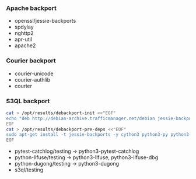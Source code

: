 ### Apache backport

- openssl/jessie-backports
- spdylay
- nghttp2
- apr-util
- apache2

### Courier backport

- courier-unicode
- courier-authlib
- courier

### S3QL backport

```bash
cat > /opt/results/debackport-init <<"EOF"
echo "deb http://debian-archive.trafficmanager.net/debian jessie-backports main" | sudo tee /etc/apt/sources.list.d/jessie-backports.list
EOF
cat > /opt/results/debackport-pre-deps <<"EOF"
sudo apt-get install -t jessie-backports -y cython3 python3-py python3-pytest
EOF
```

- pytest-catchlog/testing -> python3-pytest-catchlog
- python-llfuse/testing -> python3-llfuse, python3-llfuse-dbg
- python-dugong/testing -> python3-dugong
- s3ql/testing
